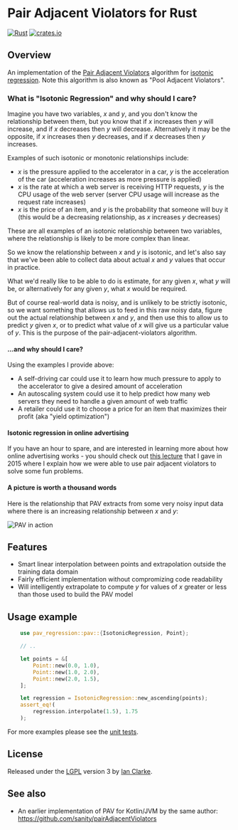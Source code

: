 # Pair Adjacent Violators for Rust

[![Rust](https://github.com/sanity/pav.rs/actions/workflows/rust.yml/badge.svg)](https://github.com/sanity/pav.rs/actions/workflows/rust.yml)
[![crates.io](https://img.shields.io/crates/v/pav_regression.svg)](https://crates.io/crates/pav_regression)

## Overview

An implementation of the
[Pair Adjacent Violators](https://onlinelibrary.wiley.com/doi/pdf/10.1002/9781118763155.app3)
algorithm for [isotonic regression](https://en.wikipedia.org/wiki/Isotonic_regression). Note this
algorithm is also known as "Pool Adjacent Violators".

### What is "Isotonic Regression" and why should I care?

Imagine you have two variables, _x_ and _y_, and you don't know the relationship between them, but
you know that if _x_ increases then _y_ will increase, and if _x_ decreases then _y_ will decrease.
Alternatively it may be the opposite, if _x_ increases then _y_ decreases, and if _x_ decreases then
_y_ increases.

Examples of such isotonic or monotonic relationships include:

- _x_ is the pressure applied to the accelerator in a car, _y_ is the acceleration of the car
  (acceleration increases as more pressure is applied)
- _x_ is the rate at which a web server is receiving HTTP requests, _y_ is the CPU usage of the web
  server (server CPU usage will increase as the request rate increases)
- _x_ is the price of an item, and _y_ is the probability that someone will buy it (this would be a
  decreasing relationship, as _x_ increases _y_ decreases)

These are all examples of an isotonic relationship between two variables, where the relationship is
likely to be more complex than linear.

So we know the relationship between _x_ and _y_ is isotonic, and let's also say that we've been able
to collect data about actual _x_ and _y_ values that occur in practice.

What we'd really like to be able to do is estimate, for any given _x_, what _y_ will be, or
alternatively for any given _y_, what _x_ would be required.

But of course real-world data is noisy, and is unlikely to be strictly isotonic, so we want
something that allows us to feed in this raw noisy data, figure out the actual relationship between
_x_ and _y_, and then use this to allow us to predict _y_ given _x_, or to predict what value of _x_
will give us a particular value of _y_. This is the purpose of the pair-adjacent-violators
algorithm.

#### ...and why should I care?

Using the examples I provide above:

- A self-driving car could use it to learn how much pressure to apply to the accelerator to give a
  desired amount of acceleration
- An autoscaling system could use it to help predict how many web servers they need to handle a
  given amount of web traffic
- A retailer could use it to choose a price for an item that maximizes their profit (aka "yield
  optimization")

#### Isotonic regression in online advertising

If you have an hour to spare, and are interested in learning more about how online advertising
works - you should check out [this lecture](https://vimeo.com/137999578) that I gave in 2015 where I
explain how we were able to use pair adjacent violators to solve some fun problems.

#### A picture is worth a thousand words

Here is the relationship that PAV extracts from some very noisy input data where there is an
increasing relationship between _x_ and _y_:

![PAV in action](https://sanity.github.io/pairAdjacentViolators/pav-example.png)

## Features

- Smart linear interpolation between points and extrapolation outside the training data domain
- Fairly efficient implementation without compromizing code readability
- Will intelligently extrapolate to compute _y_ for values of _x_ greater or less than those used to
  build the PAV model

## Usage example

```rust
    use pav_regression::pav::{IsotonicRegression, Point};

    // ..

    let points = &[
        Point::new(0.0, 1.0),
        Point::new(1.0, 2.0),
        Point::new(2.0, 1.5),
    ];

    let regression = IsotonicRegression::new_ascending(points);
    assert_eq!(
        regression.interpolate(1.5), 1.75
    );
```

For more examples please see the
[unit tests](https://github.com/sanity/pav.rs/blob/master/src/pav.rs#L170).

## License

Released under the [LGPL](https://en.wikipedia.org/wiki/GNU_Lesser_General_Public_License) version 3
by [Ian Clarke](http://blog.locut.us/).

## See also

- An earlier implementation of PAV for Kotlin/JVM by the same author:
  https://github.com/sanity/pairAdjacentViolators
